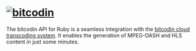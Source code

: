 # [![bitcodin](http://www.bitcodin.com/wp-content/uploads/2014/10/bitcodin-small.gif)](http://www.bitcodin.com)

The bitcodin API for Ruby is a seamless integration with the [bitcodin cloud transcoding system](http://www.bitcodin.com). It enables the generation of MPEG-DASH and HLS content in just some minutes.